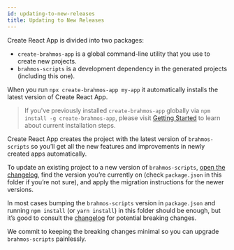 ```yaml
---
id: updating-to-new-releases
title: Updating to New Releases
---
```


Create React App is divided into two packages:

- `create-brahmos-app` is a global command-line utility that you use to create new projects.
- `brahmos-scripts` is a development dependency in the generated projects (including this one).

When you run `npx create-brahmos-app my-app` it automatically installs the latest version of Create React App.

> If you've previously installed `create-brahmos-app` globally via `npm install -g create-brahmos-app`, please visit [Getting Started](getting-started.md) to learn about current installation steps.

Create React App creates the project with the latest version of `brahmos-scripts` so you’ll get all the new features and improvements in newly created apps automatically.

To update an existing project to a new version of `brahmos-scripts`, [open the changelog](https://github.com/facebook/create-brahmos-app/blob/master/CHANGELOG.md), find the version you’re currently on (check `package.json` in this folder if you’re not sure), and apply the migration instructions for the newer versions.

In most cases bumping the `brahmos-scripts` version in `package.json` and running `npm install` (or `yarn install`) in this folder should be enough, but it’s good to consult the [changelog](https://github.com/facebook/create-brahmos-app/blob/master/CHANGELOG.md) for potential breaking changes.

We commit to keeping the breaking changes minimal so you can upgrade `brahmos-scripts` painlessly.
